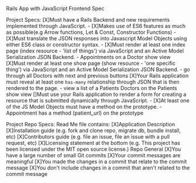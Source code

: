Rails App with JavaScript Frontend Spec

Project Specs:
[X]Must have a Rails Backend and new requirements implemented through JavaScript. -
[X]Makes use of ES6 features as much as possible(e.g Arrow functions, Let & Const, Constructor Functions) -
[X]Must translate the JSON responses into Javascript Model Objects using either ES6 class or constructor syntax. -
[X]Must render at least one index page (index resource - 'list of things') via JavaScript and an Active Model Serialization JSON Backend. - Appointments on a Doctor show view
[X]Must render at least one show page (show resource - 'one specific thing') via JavaScript and an Active Model Serialization JSON Backend. - go through all Doctors with next and previous buttons
[X]Your Rails application must reveal at least one `has-many` relationship through JSON that is then rendered to the page. - view a list of a Patients Doctors on the Patients show view
[]Must use your Rails application to render a form for creating a resource that is submitted dynamically through JavaScript. -
[X]At least one of the JS Model Objects must have a method on the prototype. - Appointment has a method (patient_url) on the prototype

Project Repo Specs:
Read Me file contains:
[X]Application Description
[X]Installation guide (e.g. fork and clone repo, migrate db, bundle install, etc)
[X]Contributors guide (e.g. file an issue, file an issue with a pull request, etc)
[X]Licensing statement at the bottom (e.g. This project has been licensed under the MIT open source license.)
Repo General
[X]You have a large number of small Git commits
[X]Your commit messages are meaningful
[X]You made the changes in a commit that relate to the commit message
[X]You don't include changes in a commit that aren't related to the commit message

